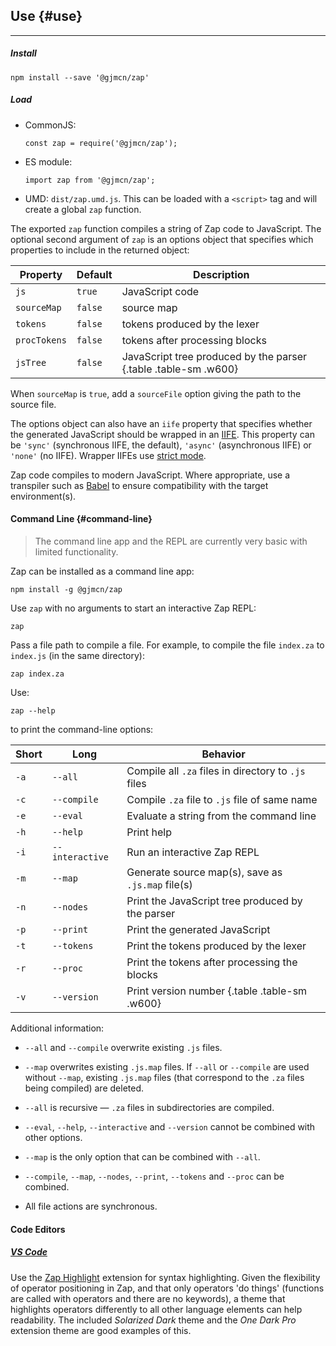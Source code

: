 ## Use {#use}

---

##### Install

<pre><code>npm install --save '@gjmcn/zap'</code></pre>

##### Load

* CommonJS:

  <pre><code>const zap = require('@gjmcn/zap');</code></pre>

* ES module:

  <pre><code>import zap from '@gjmcn/zap';</code></pre>

* UMD: `dist/zap.umd.js`. This can be loaded with a `<script>` tag and will create a global `zap` function.

The exported `zap` function compiles a string of Zap code to JavaScript. The optional second argument of `zap` is an options object that specifies which properties to include in the returned object:

| Property     | Default | Description |
| -------------|---------|-------------|
| `js`         | `true`  | JavaScript code |
| `sourceMap`  | `false` | source map | 
| `tokens`     | `false` | tokens produced by the lexer |
| `procTokens` | `false` | tokens after processing blocks |
| `jsTree`     | `false` | JavaScript tree produced by the parser {.table .table-sm .w600}|

When `sourceMap` is `true`, add a `sourceFile` option giving the path to the source file.

The options object can also have an `iife` property that specifies whether the generated JavaScript should be wrapped in an [IIFE](https://developer.mozilla.org/en-US/docs/Glossary/IIFE). This property can be `'sync'` (synchronous IIFE, the default), `'async'` (asynchronous IIFE) or `'none'` (no IIFE). Wrapper IIFEs use [strict mode](https://developer.mozilla.org/en-US/docs/Web/JavaScript/Reference/Strict_mode). 

Zap code compiles to modern JavaScript. Where appropriate, use a transpiler such as [Babel](https://babeljs.io/) to ensure compatibility with the target environment(s).

#### Command Line {#command-line}

> The command line app and the REPL are currently very basic with limited functionality.

Zap can be installed as a command line app:

<pre><code>npm install -g @gjmcn/zap</code></pre>

Use `zap` with no arguments to start an interactive Zap REPL:

<pre><code>zap</code></pre>

Pass a file path to compile a file. For example, to compile the file `index.za` to `index.js` (in the same directory):

<pre><code>zap index.za</code></pre>

Use:

<pre><code>zap --help</code></pre>

to print the command-line options:

| Short | Long            | Behavior |
|-------|-----------------|----------|
| `-a`  | `--all`         | Compile all `.za` files in directory to `.js` files |
| `-c`  | `--compile`     | Compile `.za` file to `.js` file of same name |
| `-e`  | `--eval`        | Evaluate a string from the command line |
| `-h`  | `--help`        | Print help |
| `-i`  | `--interactive` | Run an interactive Zap REPL |
| `-m`  | `--map`         | Generate source map(s), save as `.js.map` file(s) |
| `-n`  | `--nodes`       | Print the JavaScript tree produced by the parser |
| `-p`  | `--print`       | Print the generated JavaScript |
| `-t`  | `--tokens`      | Print the tokens produced by the lexer |
| `-r`  | `--proc`        | Print the tokens after processing the blocks |
| `-v`  | `--version`     | Print version number {.table .table-sm .w600} |

Additional information:

* `--all` and `--compile` overwrite existing `.js` files.

* `--map` overwrites existing `.js.map` files. If `--all` or `--compile` are used without `--map`, existing `.js.map` files (that correspond to the `.za` files being compiled) are deleted.

* `--all` is recursive &mdash; `.za` files in subdirectories are compiled.

* `--eval`, `--help`, `--interactive` and `--version` cannot be combined with other options.

* `--map` is the only option that can be combined with `--all`.

* `--compile`, `--map`, `--nodes`, `--print`, `--tokens` and `--proc` can be combined.

* All file actions are synchronous.

#### Code Editors

##### [VS Code](https://code.visualstudio.com/)

Use the [Zap Highlight](https://github.com/gjmcn/zap-highlight-vscode) extension for syntax highlighting. Given the flexibility of operator positioning in Zap, and that only operators 'do things' (functions are called with operators and there are no keywords), a theme that highlights operators differently to all other language elements can help readability. The included _Solarized Dark_ theme and the _One Dark Pro_ extension theme are good examples of this.